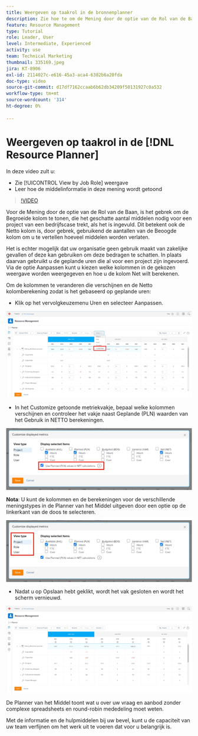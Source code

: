 ```yaml
---
title: Weergeven op taakrol in de bronnenplanner
description: Zie hoe te om de Mening door de optie van de Rol van de Baan te gebruiken en hoe de middelinformatie in deze mening wordt getoond.
feature: Resource Management
type: Tutorial
role: Leader, User
level: Intermediate, Experienced
activity: use
team: Technical Marketing
thumbnail: 335169.jpeg
jira: KT-8906
exl-id: 2114027c-e616-45a3-aca4-6382b6a20fda
doc-type: video
source-git-commit: d17df7162ccaab6b62db34209f50131927c0a532
workflow-type: tm+mt
source-wordcount: '314'
ht-degree: 0%

---
```


# Weergeven op taakrol in de [!DNL Resource Planner]

In deze video zult u:

* Zie [!UICONTROL View by Job Role] weergave
* Leer hoe de middelinformatie in deze mening wordt getoond


>[!VIDEO](https://video.tv.adobe.com/v/335169/?quality=12&learn=on&enablevpops)

Voor de Mening door de optie van de Rol van de Baan, is het gebrek om de Begroeide kolom te tonen, die het geschatte aantal middelen nodig voor een project van een bedrijfscase trekt, als het is ingevuld. Dit betekent ook de Netto kolom is, door gebrek, gebruikend de aantallen van de Beoogde kolom om u te vertellen hoeveel middelen worden verlaten.

Het is echter mogelijk dat uw organisatie geen gebruik maakt van zakelijke gevallen of deze kan gebruiken om deze bedragen te schatten. In plaats daarvan gebruikt u de geplande uren die al voor een project zijn ingevoerd. Via de optie Aanpassen kunt u kiezen welke kolommen in de gekozen weergave worden weergegeven en hoe u de kolom Net wilt berekenen.

Om de kolommen te veranderen die verschijnen en de Netto kolomberekening zodat is het gebaseerd op geplande uren:

* Klik op het vervolgkeuzemenu Uren en selecteer Aanpassen.

![ pas optie in dropdown menu aan ](assets/NetHours01.png)

* In het Customize getoonde metriekvakje, bepaal welke kolommen verschijnen en controleer het vakje naast Geplande (PLN) waarden van het Gebruik in NETTO berekeningen.

![ Gebruik geplande waarden in NETTO berekeningsoptie ](assets/NetHours02.png)

**Nota**: U kunt de kolommen en de berekeningen voor de verschillende meningstypes in de Planner van het Middel uitgeven door een optie op de linkerkant van de doos te selecteren.

![ het typeopties van de Mening ](assets/NetHours03.jpg)

* Nadat u op Opslaan hebt geklikt, wordt het vak gesloten en wordt het scherm vernieuwd.

![ hulpmiddel van de de planner van het Middel ](assets/NetHours04.jpg)

De Planner van het Middel toont wat u over uw vraag en aanbod zonder complexe spreadsheets en round-robin mededeling moet weten.

Met de informatie en de hulpmiddelen bij uw bevel, kunt u de capaciteit van uw team verfijnen om het werk uit te voeren dat voor u belangrijk is.
